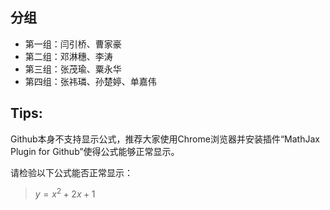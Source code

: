 ## 分组
- 第一组：闫引桥、曹家豪
- 第二组：邓淋穗、李涛
- 第三组：张茂瑜、粟永华
- 第四组：张祎璘、孙楚婷、单嘉伟

## Tips:
Github本身不支持显示公式，推荐大家使用Chrome浏览器并安装插件“MathJax Plugin for Github”使得公式能够正常显示。

请检验以下公式能否正常显示：
> $y=x^2+2x+1$
